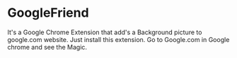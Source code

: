 # GoogleFriend
It's a Google Chrome Extension that add's a Background picture to google.com website. Just install this extension. Go to Google.com in Google chrome and see the Magic.
